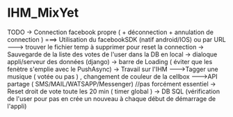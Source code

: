 # IHM_MixYet
TODO 
-> Connection facebook propre ( + déconnection + annulation de connection  ) ===> Utilisation du facebookSDK (natif android/IOS) ou par URL ---> trouver le fichier temp à supprimer pour reset la connection
-> Sauvegarde de la liste des votes de l'user dans la DB en local 
-> dialoque appli/serveur des données (django)
-> barre de Loading ( éviter que les fenètre s'emplie avec le PushAsync)
-> Travail sur l'IHM
--->Tagger une musique ( votée ou pas ) , changement de couleur de la cellbox
--->API partage ( SMS/MAIL/WATSAPP/Messenger) //pas forcément essentiel
-> Reset droit de vote toute les 20 min ( timer global )
-> DB SQL (vérification de l'user pour pas en crée un nouveau à chaque début de démarrage de l'appli)